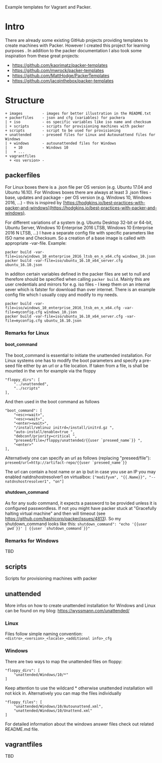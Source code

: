 Example templates for Vagrant and Packer.
# Intro
There are already some existing GitHub projects providing templates to create machines with Packer. However I created this project for learning purposes . In addition to the packer documentation I also took some inspiration from these great projects:
* https://github.com/kaorimatz/packer-templates
* https://github.com/mwrock/packer-templates
* https://github.com/MattHodge/PackerTemplates
* https://github.com/jacqinthebox/packer-templates

# Structure
```
+ images         - images for better illustration in the README.txt
+ packerfiles    - json and cfg (variables) for packera
| + iso          - os specific variables like iso name and checksum
| + scripts      - scripts for provisioning machines with packer
+ scripts        - script to be used for provisioning
+ unattended     - preseed files for Linux and Autounattend files for Windows
| + windows      - autounattended files for Windows
|   + 10         - Windows 10
|   + ...
+ vagrantfiles 
  + <os version> - 
```

## packerfiles
For Linux boxes there is a .json file per OS version (e.g. Ubuntu 17.04 and Ubuntu 16.10).
For Windows boxes there are always at least 3 .json files - base, updates and package - per OS version (e.g. Windows 10, Windows 2016, ...) - this is inspired by  [https://hodgkins.io/best-practices-with-packer-and-windows](https://hodgkins.io/best-practices-with-packer-and-windows). 

For different variations of a system (e.g. Ubuntu Desktop 32-bit or 64-bit, Ubuntu Server, Windows 10 Enterprise 2016 LTSB, Windows 10 Enterprise 2016 N LTSB, ...) I have a separate config file with specific parameters like ISO name and Checksum. So a creation of a base image is called with appropriate -var-file. Example:
```
packer build -var-file=iso/windows_10_enterprise_2016_ltsb_en_n_x64.cfg windows_10.json
packer build -var-file=iso/ubuntu_16.10_x64_server.cfg ubuntu_16.10.json
```

In additon certain variables defined in the packer files are set to null and therefore should be specified when calling ```packer build```. Mainly this are user credentials and mirrors for e.g. iso files - I keep them on an internal sever which is fatster for download than over internet. There is an example config file which I usually copy and modify to my needs.
```
packer build -var-file=iso/windows_10_enterprise_2016_ltsb_en_n_x64.cfg -var-file=myconfig.cfg windows_10.json
packer build -var-file=iso/ubuntu_16.10_x64_server.cfg -var-file=myconfig.cfg ubuntu_16.10.json
```

### Remarks for Linux
#### boot_command
The boot_command is essential to initiate the unattended installation. For Linux systems one has to modify the boot parameters and specify a pre-seed file either by an url or a file location. If taken from a file, is shall be mounted in the vm for example via the floppy
```
"floppy_dirs": [
    "../unattended",
    "../scripts"
], 
```
And then used in the boot command as follows
```
"boot_command": [
    "<esc><wait>",
    "<esc><wait>",
    "<enter><wait>",
    "/install/vmlinuz initrd=/install/initrd.gz ",
    "auto-install/enable=true ",
    "debconf/priority=critical ",
    "preseed/file=/floppy/unattended/{{user `preseed_name`}} ",
    "<enter>"
],
```
Alternatively one can specify an url as follows (replacing "preseed/file"):
```preseed/url=http://artifact-repo/{{user `preseed_name`}}```

The url can contain a host name or an ip but in case you use an IP you may enabled natdnshostresolver1 on virtualbox:
```["modifyvm", "{{.Name}}", "--natdnshostresolver1", "on"]```
#### shutdown_command
As for any sudo command, it expects a password to be provided unless it is configured passwordless. If not you might have packer stuck at "Gracefully halting virtual machine" and then will timeout (see https://github.com/hashicorp/packer/issues/4813). So my shutdown_command looks like this:
```shutdown_command": "echo '{{user `pwd`}}' | {{user `shutdown_command`}}"```

### Remarks for Windows
TBD

## scripts
Scripts for provisioning machines with packer

## unattended
More infos on how to create unattended installation for Windows and Linux can be found on my blog:
https://wyssmann.com/unattended/

### Linux
Files follow simple naming convention:
```<distro>_<version>_<locale>_<additional info>_cfg```

### Windows
There are two ways to map the unattended files on floppy:
```
"floppy_dirs": [
    "unattended/Windows/10/*"
]
```
Keep attention to use the wildcard * otherwise unattended installation will not kick in. Alternatively you can map the files individually
```
"floppy_files": [
    "unattended/Windows/10/Autounattend.xml",
    "unattended/Windows/10/Unattend.xml"
]
```

For detailed information about the windows answer files check out related README.md file.

## vagrantfiles
TBD